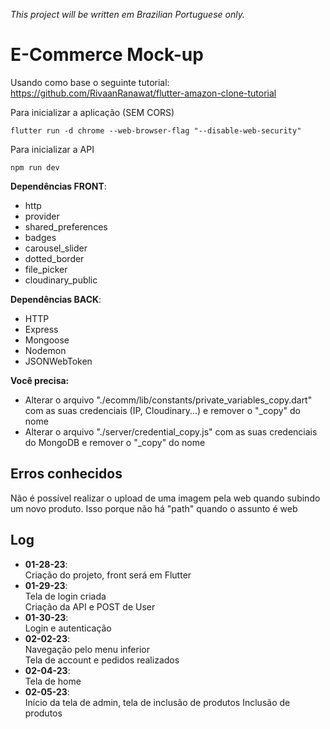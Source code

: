 *This project will be written em Brazilian Portuguese only.*

# E-Commerce Mock-up

Usando como base o seguinte tutorial: https://github.com/RivaanRanawat/flutter-amazon-clone-tutorial  

Para inicializar a aplicação (SEM CORS)  
```
flutter run -d chrome --web-browser-flag "--disable-web-security"
```

Para inicializar a API  
```
npm run dev
```

**Dependências FRONT**:  
- http  
- provider  
- shared_preferences  
- badges  
- carousel_slider  
- dotted_border  
- file_picker  
- cloudinary_public  

**Dependências BACK**:
- HTTP  
- Express  
- Mongoose  
- Nodemon  
- JSONWebToken  

**Você precisa:**  
- Alterar o arquivo "./ecomm/lib/constants/private_variables_copy.dart" com as suas credenciais (IP, Cloudinary...) e remover o "_copy" do nome  
- Alterar o arquivo "./server/credential_copy.js" com as suas credenciais do MongoDB e remover o "_copy" do nome  

## Erros conhecidos  
Não é possível realizar o upload de uma imagem pela web quando subindo um novo produto. Isso porque não há "path" quando o assunto é web  

## Log
- **01-28-23**:  
Criação do projeto, front será em Flutter  
- **01-29-23**:  
Tela de login criada  
Criação da API e POST de User  
- **01-30-23**:  
Login e autenticação  
- **02-02-23**:  
Navegação pelo menu inferior  
Tela de account e pedidos realizados  
- **02-04-23**:  
Tela de home
- **02-05-23**:  
Início da tela de admin, tela de inclusão de produtos
Inclusão de produtos

